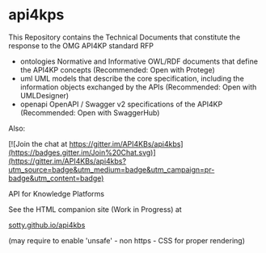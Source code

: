 api4kps
=======

This Repository contains the Technical Documents that constitute the response to the OMG API4KP standard RFP

* ontologies
Normative and Informative OWL/RDF documents that define the API4KP concepts
(Recommended: Open with Protege)
* uml
UML models that describe the core specification, including the information objects exchanged by the APIs
(Recommended: Open with UMLDesigner)
* openapi
OpenAPI / Swagger v2 specifications of the API4KP
(Recommended: Open with SwaggerHub)

Also:

[![Join the chat at https://gitter.im/API4KBs/api4kbs](https://badges.gitter.im/Join%20Chat.svg)](https://gitter.im/API4KBs/api4kbs?utm_source=badge&utm_medium=badge&utm_campaign=pr-badge&utm_content=badge)

API for Knowledge Platforms

See the HTML companion site (Work in Progress) at 

[sotty.github.io/api4kbs](https://sotty.github.io/api4kbs/)

(may require to enable 'unsafe' - non https - CSS for proper rendering) 

